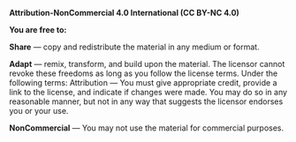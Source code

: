 **Attribution-NonCommercial 4.0 International (CC BY-NC 4.0)**

**You are free to:**

**Share** — copy and redistribute the material in any medium or format.

**Adapt** — remix, transform, and build upon the material.
The licensor cannot revoke these freedoms as long as you follow the license terms.
Under the following terms:
Attribution — You must give appropriate credit, provide a link to the license, and indicate if changes were made. You may do so in any reasonable manner, but not in any way that suggests the licensor endorses you or your use.

**NonCommercial** — You may not use the material for commercial purposes.